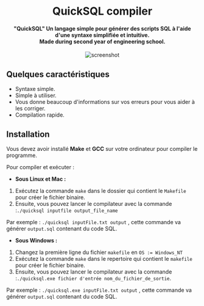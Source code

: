 <h1 align="center">QuickSQL compiler</h1>

<h4 align="center">
 "QuickSQL" Un langage simple pour générer des scripts SQL à l'aide d'une syntaxe simplifiée et intuitive.
<br>
Made during second year of engineering school.
</h4>

<p align="center">
    <img src="https://i.imgur.com/otIz6Hu.png" alt="screenshot">
</p>

## Quelques caractéristiques

* Syntaxe simple.
* Simple à utiliser.
* Vous donne beaucoup d'informations sur vos erreurs pour vous aider à les corriger. 
* Compilation rapide.

## Installation

Vous devez avoir installé **Make** et **GCC** sur votre ordinateur pour compiler le programme.

Pour compiler et exécuter :
* **Sous Linux et Mac :**

1. Exécutez la commande `make` dans le dossier qui contient le `Makefile` pour créer le fichier binaire.
2. Ensuite, vous pouvez lancer le compilateur avec la commande :`./quicksql inputfile output_file_name`

Par exemple : `./quicksql inputFile.txt output` , cette commande va générer `output.sql` contenant du code SQL.

* **Sous Windows :**
1. Changez la première ligne du fichier `makefile` en `OS := Windows_NT`
2. Exécutez la commande `make` dans le repertoire qui contient le `makefile` pour créer le fichier binaire.
3. Ensuite, vous pouvez lancer le compilateur avec la commande :`./quicksql.exe fichier d'entrée nom_du_fichier_de_sortie`.


Par exemple : `./quicksql.exe inputFile.txt output` , cette commande va générer `output.sql` contenant du code SQL.
